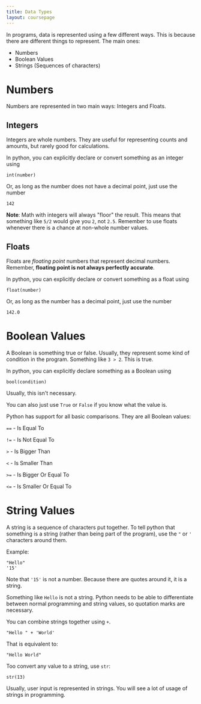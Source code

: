 ```yaml
---
title: Data Types
layout: coursepage
---
```


In programs, data is represented using a few different ways. This is because there are different things to represent. The main ones:

- Numbers
- Boolean Values
- Strings (Sequences of characters)

# Numbers
Numbers are represented in two main ways: Integers and Floats.

## Integers
Integers are whole numbers. They are useful for representing counts and amounts, but rarely good for calculations.

In python, you can explicitly declare or convert something as an integer using

    int(number)
    
Or, as long as the number does not have a decimal point, just use the number

    142

**Note**: Math with integers will always "floor" the result. This means that something like `5/2` would give you `2`, not `2.5`. Remember to use floats whenever there is a chance at non-whole number values.

## Floats
Floats are *floating point* numbers that represent decimal numbers. Remember, **floating point is not always perfectly accurate**.

In python, you can explicitly declare or convert something as a float using

    float(number)

Or, as long as the number has a decimal point, just use the number

    142.0

# Boolean Values
A Boolean is something true or false. Usually, they represent some kind of condition in the program. Something like `3 > 2`. This is true.

In python, you can explicitly declare something as a Boolean using

    bool(condition)

Usually, this isn't necessary.

You can also just use `True` or `False` if you know what the value is.

Python has support for all basic comparisons. They are all Boolean values:

`==` - Is Equal To

`!=` - Is Not Equal To

`>`  - Is Bigger Than

`<`  - Is Smaller Than

`>=` - Is Bigger Or Equal To

`<=` - Is Smaller Or Equal To

# String Values
A string is a sequence of characters put together. To tell python that something is a string (rather than being part of the program), use the `"` or `'` characters around them.

Example:

    "Hello"
    '15'

Note that `'15'` is not a number. Because there are quotes around it, it is a string.

Something like `Hello` is not a string. Python needs to be able to differentiate between normal programming and string values, so quotation marks are necessary.

You can combine strings together using `+`.

    "Hello " + 'World'

That is equivalent to:

    "Hello World"
    
Too convert any value to a string, use `str`:

    str(13)

Usually, user input is represented in strings. You will see a lot of usage of strings in programming.
